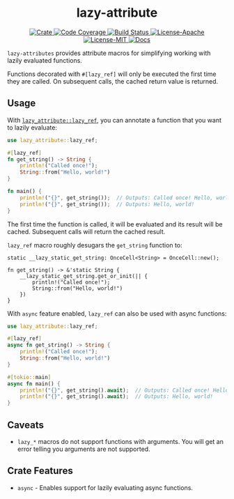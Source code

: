 <div align="center">
  <h1 align="center">lazy-attribute</h1>

  <p>
    <a href="https://crates.io/crates/lazy-attribute">
      <img src="https://img.shields.io/crates/v/lazy-attribute?label=crates" alt="Crate">
    </a>
    <a href="https://codecov.io/gh/zerocore-ai/lazy-attribute">
      <img src="https://codecov.io/gh/zerocore-ai/lazy-attribute/branch/main/graph/badge.svg?token=SOMETOKEN" alt="Code Coverage"/>
    </a>
    <a href="https://github.com/zerocore-ai/lazy-attribute/actions?query=">
      <img src="https://github.com/zerocore-ai/lazy-attribute/actions/workflows/tests_and_checks.yml/badge.svg" alt="Build Status">
    </a>
    <a href="https://github.com/zerocore-ai/lazy-attribute/blob/main/LICENSE-APACHE">
      <img src="https://img.shields.io/badge/License-Apache%202.0-blue.svg" alt="License-Apache">
    </a>
    <a href="https://github.com/zerocore-ai/lazy-attribute/blob/main/LICENSE-MIT">
      <img src="https://img.shields.io/badge/License-MIT-blue.svg" alt="License-MIT">
    </a>
    <a href="https://docs.rs/lazy-attribute">
      <img src="https://img.shields.io/static/v1?label=Docs&message=docs.rs&color=blue" alt="Docs">
    </a>
  </p>
</div>

`lazy-attributes` provides attribute macros for simplifying working with lazily evaluated functions.

Functions decorated with `#[lazy_ref]` will only be executed the first time they are called.
On subsequent calls, the cached return value is returned.

## Usage

With [`lazy_attribute::lazy_ref`][crate::lazy_ref], you can annotate a function that you want to lazily evaluate:

```rust
use lazy_attribute::lazy_ref;

#[lazy_ref]
fn get_string() -> String {
    println!("Called once!");
    String::from("Hello, world!")
}

fn main() {
    println!("{}", get_string());  // Outputs: Called once! Hello, world!
    println!("{}", get_string());  // Outputs: Hello, world!
}
```

The first time the function is called, it will be evaluated and its result will be cached. Subsequent calls will return
the cached result.

`lazy_ref` macro roughly desugars the `get_string` function to:

```ignore
static __lazy_static_get_string: OnceCell<String> = OnceCell::new();

fn get_string() -> &'static String {
    __lazy_static_get_string.get_or_init(|| {
        println!("Called once!");
        String::from("Hello, world!")
    })
}
```

With `async` feature enabled, `lazy_ref` can also be used with async functions:

```rust
use lazy_attribute::lazy_ref;

#[lazy_ref]
async fn get_string() -> String {
    println!("Called once!");
    String::from("Hello, world!")
}

#[tokio::main]
async fn main() {
    println!("{}", get_string().await);  // Outputs: Called once! Hello, world!
    println!("{}", get_string().await);  // Outputs: Hello, world!
}
```

## Caveats

- `lazy_*` macros do not support functions with arguments. You will get an error telling you arguments are not supported.

## Crate Features

- `async` - Enables support for lazily evaluating async functions.

[crate::lazy_ref]: https://docs.rs/lazy-attribute/latest/lazy_attribute/attr.lazy_ref.html
